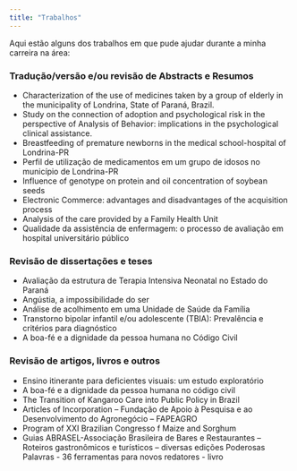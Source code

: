 ```yaml
---
title: "Trabalhos"
---
```


Aqui estão alguns dos trabalhos em que pude ajudar durante a minha carreira na área:

### Tradução/versão e/ou revisão de Abstracts e Resumos

- Characterization of the use of medicines taken by a group of elderly in the municipality of Londrina, State of Paraná, Brazil.
- Study on the connection of adoption and psychological risk in the perspective of Analysis of Behavior: implications in the psychological clinical assistance.
- Breastfeeding of premature newborns in the medical school-hospital of Londrina-PR
- Perfil de utilização de medicamentos em um grupo de idosos no município de Londrina-PR
- Influence of genotype on protein and oil concentration of soybean seeds
- Electronic  Commerce: advantages and disadvantages of the acquisition process
- Analysis of the care provided by a Family Health Unit
- Qualidade da assistência de enfermagem: o processo de avaliação em hospital universitário público

### Revisão de dissertações e teses

- Avaliação da estrutura de Terapia Intensiva Neonatal no Estado do Paraná
- Angústia, a impossibilidade do ser
- Análise de acolhimento em uma Unidade de Saúde da Família
- Transtorno bipolar infantil e/ou adolescente (TBIA): Prevalência e critérios para diagnóstico
- A boa-fé  e a dignidade da pessoa humana no Código Civil

### Revisão de artigos, livros e outros

- Ensino itinerante para deficientes visuais: um estudo exploratório
- A boa-fé e a dignidade da pessoa humana no código civil
- The Transition of Kangaroo Care into Public Policy in Brazil
- Articles of Incorporation – Fundação de Apoio à Pesquisa e ao Desenvolvimento do Agronegócio – FAPEAGRO
- Program  of XXI Brazilian Congresso f Maize and Sorghum
- Guias ABRASEL-Associação Brasileira de Bares e Restaurantes – Roteiros gastronômicos e turísticos – diversas edições
Poderosas Palavras -  36 ferramentas para novos redatores - livro


